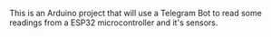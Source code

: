 This is an Arduino project that will use a Telegram Bot to read some readings from a ESP32 microcontroller and it's sensors.
